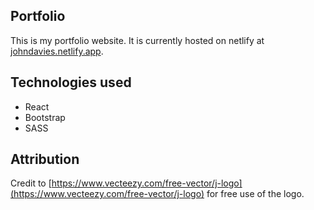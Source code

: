 ## Portfolio
This is my portfolio website. It is currently hosted on netlify at [johndavies.netlify.app](https://johndavies.netlify.app/).

## Technologies used
* React
* Bootstrap
* SASS

## Attribution
Credit to [https://www.vecteezy.com/free-vector/j-logo](https://www.vecteezy.com/free-vector/j-logo) for free use of the logo.
